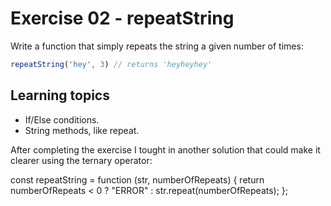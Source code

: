 # Exercise 02 - repeatString

Write a function that simply repeats the string a given number of times:

```javascript
repeatString('hey', 3) // returns 'heyheyhey'
```


## Learning topics

- If/Else conditions.
- String methods, like repeat.


After completing the exercise I tought in another solution that could make it clearer using the ternary operator:

const repeatString = function (str, numberOfRepeats) {
  return numberOfRepeats < 0 ? "ERROR" : str.repeat(numberOfRepeats);
};